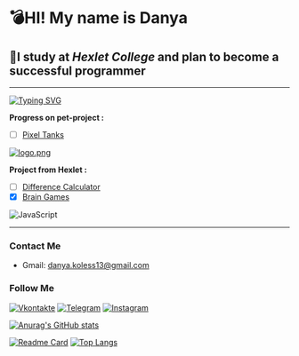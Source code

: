 # 💣HI! My name is **Danya**
## 📖I study at *Hexlet College* and plan to become a successful programmer
____

[![Typing SVG](https://readme-typing-svg.demolab.com?font=Fira+Code&weight=500&pause=1000&color=14AB59&center=%D0%B8%D1%81%D1%82%D0%B8%D0%BD%D0%BD%D1%8B%D0%B9&vCenter=%D0%BB%D0%BE%D0%B6%D0%BD%D1%8B%D0%B9&multiline=true&repeat=%D0%BB%D0%BE%D0%B6%D0%BD%D1%8B%D0%B9&width=435&height=60&lines=I+am+learning+JavaScript;Dream+to+become+GameDevelopment)](https://git.io/typing-svg)

**Progress on pet-project :** 
 - [ ] [Pixel Tanks](https://github.com/KudesnikRaf/Game-Of-Pixel-Tanks)

 [![logo.png](https://im.wampi.ru/2023/02/14/logo.png)](https://wampi.ru/image/RSDeHgQ, 'Game logotype') 
 
 **Project from Hexlet :** 
 - [ ]  [Difference Calculator](https://github.com/KudesnikRaf/frontend-project-46)
 - [X]  [Brain Games](https://github.com/KudesnikRaf/frontend-project-44)
  
 ![JavaScript](https://img.shields.io/badge/-JavaScript-090909?style=for-the-badge&logo=JavaScript&logoColor=E9D54D)
 
   
___

### Сontact Me
+ Gmail: danya.koless13@gmail.com
### Follow Me
[![Vkontakte](https://img.shields.io/badge/-Vkontakte-090909?style=for-the-badge&logo=Vk&logoColor=4F7DB3)](https://vk.com/danyakolezz)
[![Telegram](https://img.shields.io/badge/-Telegram-090909?style=for-the-badge&logo=telegram&logoColor=27A0D9)](https://t.me/raph3dev)
[![Instagram](https://img.shields.io/badge/-Instagram-090909?style=for-the-badge&logo=instagram&logoColor=B4068E)](https://www.instagram.com/danyakolezz13/)


[![Anurag's GitHub stats](https://github-readme-stats.vercel.app/api?username=KudesnikRaf&count_private=true&theme=tokyonight&show_icons=true)](https://github.com/anuraghazra/github-readme-stats)


[![Readme Card](https://github-readme-stats.vercel.app/api/pin/?username=KudesnikRaf&repo=Game-Of-Pixel-Tanks&theme=tokyonight)](https://github.com/anuraghazra/github-readme-stats)
[![Top Langs](https://github-readme-stats.vercel.app/api/top-langs/?username=anuraghazra&theme=tokyonight&layout=compact)](https://github.com/anuraghazra/github-readme-stats)